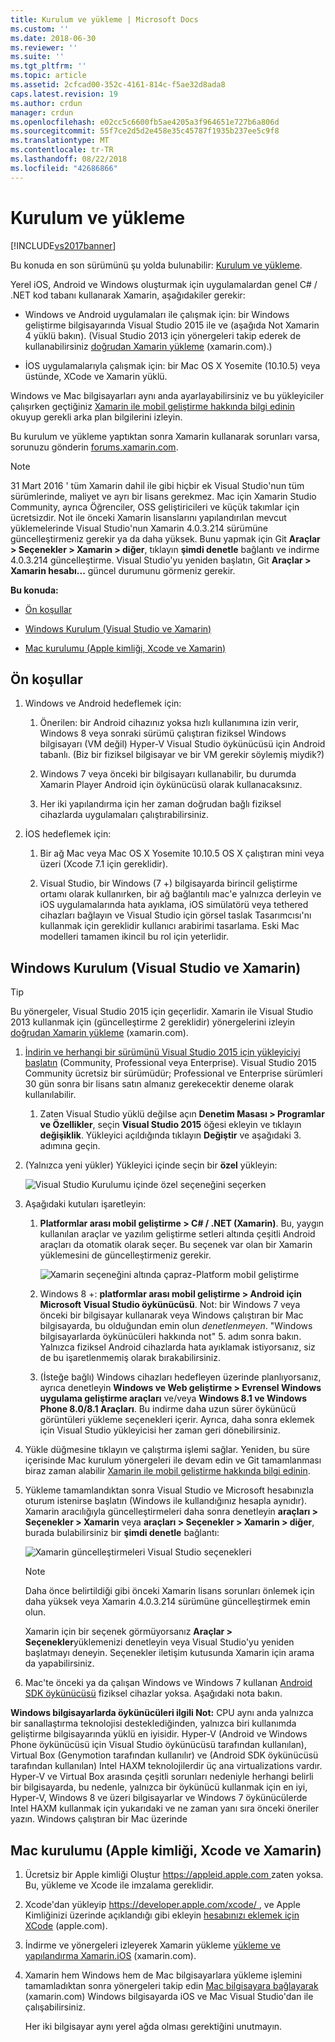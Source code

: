 ```yaml
---
title: Kurulum ve yükleme | Microsoft Docs
ms.custom: ''
ms.date: 2018-06-30
ms.reviewer: ''
ms.suite: ''
ms.tgt_pltfrm: ''
ms.topic: article
ms.assetid: 2cfcad00-352c-4161-814c-f5ae32d8ada8
caps.latest.revision: 19
ms.author: crdun
manager: crdun
ms.openlocfilehash: e02cc5c6600fb5ae4205a3f964651e727b6a806d
ms.sourcegitcommit: 55f7ce2d5d2e458e35c45787f1935b237ee5c9f8
ms.translationtype: MT
ms.contentlocale: tr-TR
ms.lasthandoff: 08/22/2018
ms.locfileid: "42686866"
---
```

# <a name="setup-and-install"></a>Kurulum ve yükleme
[!INCLUDE[vs2017banner](../includes/vs2017banner.md)]

Bu konuda en son sürümünü şu yolda bulunabilir: [Kurulum ve yükleme](https://docs.microsoft.com/visualstudio/cross-platform/setup-and-install).  
  
  
Yerel iOS, Android ve Windows oluşturmak için uygulamalardan genel C# / .NET kod tabanı kullanarak Xamarin, aşağıdakiler gerekir:  
  
-   Windows ve Android uygulamaları ile çalışmak için: bir Windows geliştirme bilgisayarında Visual Studio 2015 ile ve (aşağıda Not Xamarin 4 yüklü bakın). (Visual Studio 2013 için yönergeleri takip ederek de kullanabilirsiniz [doğrudan Xamarin yükleme](https://developer.xamarin.com/guides/cross-platform/getting_started/requirements/#install) (xamarin.com).)   
  
-   İOS uygulamalarıyla çalışmak için: bir Mac OS X Yosemite (10.10.5) veya üstünde, XCode ve Xamarin yüklü.  
  
 Windows ve Mac bilgisayarları aynı anda ayarlayabilirsiniz ve bu yükleyiciler çalışırken geçtiğiniz [Xamarin ile mobil geliştirme hakkında bilgi edinin](../cross-platform/learn-about-mobile-development-with-xamarin.md) okuyup gerekli arka plan bilgilerini izleyin.  
 
Bu kurulum ve yükleme yaptıktan sonra Xamarin kullanarak sorunları varsa, sorunuzu gönderin [forums.xamarin.com](http://forums.xamarin.com/).
  
> [!NOTE]
>  31 Mart 2016 ' tüm Xamarin dahil ile gibi hiçbir ek Visual Studio'nun tüm sürümlerinde, maliyet ve ayrı bir lisans gerekmez. Mac için Xamarin Studio Community, ayrıca Öğrenciler, OSS geliştiricileri ve küçük takımlar için ücretsizdir. Not ile önceki Xamarin lisanslarını yapılandırılan mevcut yüklemelerinde Visual Studio'nun Xamarin 4.0.3.214 sürümüne güncelleştirmeniz gerekir ya da daha yüksek. Bunu yapmak için Git **Araçlar > Seçenekler > Xamarin > diğer**, tıklayın **şimdi denetle** bağlantı ve indirme 4.0.3.214 güncelleştirme. Visual Studio'yu yeniden başlatın, Git **Araçlar > Xamarin hesabı...**  güncel durumunu görmeniz gerekir.  
  
 **Bu konuda:**  
  
-   [Ön koşullar](#prereq)  
  
-   [Windows Kurulum (Visual Studio ve Xamarin)](#windows)  
  
-   [Mac kurulumu (Apple kimliği, Xcode ve Xamarin)](#mac)  
  
##  <a name="prereq"></a> Ön koşullar  
  
1.  Windows ve Android hedeflemek için:  
  
    1.  Önerilen: bir Android cihazınız yoksa hızlı kullanımına izin verir, Windows 8 veya sonraki sürümü çalıştıran fiziksel Windows bilgisayarı (VM değil) Hyper-V Visual Studio öykünücüsü için Android tabanlı. (Biz bir fiziksel bilgisayar ve bir VM gerekir söylemiş miydik?)  
  
    1.  Windows 7 veya önceki bir bilgisayarı kullanabilir, bu durumda Xamarin Player Android için öykünücüsü olarak kullanacaksınız. 
    
    1. Her iki yapılandırma için her zaman doğrudan bağlı fiziksel cihazlarda uygulamaları çalıştırabilirsiniz.  
  
1.  İOS hedeflemek için:  
  
    1.  Bir ağ Mac veya Mac OS X Yosemite 10.10.5 OS X çalıştıran mini veya üzeri (Xcode 7.1 için gereklidir).  
  
    1.  Visual Studio, bir Windows (7 +) bilgisayarda birincil geliştirme ortamı olarak kullanırken, bir ağ bağlantılı mac'e yalnızca derleyin ve iOS uygulamalarında hata ayıklama, iOS simülatörü veya tethered cihazları bağlayın ve Visual Studio için görsel taslak Tasarımcısı'nı kullanmak için gereklidir kullanıcı arabirimi tasarlama. Eski Mac modelleri tamamen ikincil bu rol için yeterlidir.  
  
##  <a name="windows"></a> Windows Kurulum (Visual Studio ve Xamarin)  
  
> [!TIP]
>  Bu yönergeler, Visual Studio 2015 için geçerlidir. Xamarin ile Visual Studio 2013 kullanmak için (güncelleştirme 2 gereklidir) yönergelerini izleyin [doğrudan Xamarin yükleme](https://developer.xamarin.com/guides/cross-platform/getting_started/requirements/#install) (xamarin.com).  
  
1.  [İndirin ve herhangi bir sürümünü Visual Studio 2015 için yükleyiciyi başlatın](https://www.visualstudio.com/en-us/downloads/download-visual-studio-vs.aspx) (Community, Professional veya Enterprise). Visual Studio 2015 Community ücretsiz bir sürümüdür; Professional ve Enterprise sürümleri 30 gün sonra bir lisans satın almanız gerekecektir deneme olarak kullanılabilir.  
  
    1.  Zaten Visual Studio yüklü değilse açın **Denetim Masası > Programlar ve Özellikler**, seçin **Visual Studio 2015** öğesi ekleyin ve tıklayın **değişiklik**. Yükleyici açıldığında tıklayın **Değiştir** ve aşağıdaki 3. adımına geçin.  
  
2.  (Yalnızca yeni yükler) Yükleyici içinde seçin bir **özel** yükleyin:  
  
     ![Visual Studio Kurulumu içinde özel seçeneğini seçerken](../cross-platform/media/cross-plat-xamarin-setup-1.png "çapraz-Plat Xamarin Kurulum 1")  
  
3.  Aşağıdaki kutuları işaretleyin:  
  
    1.  **Platformlar arası mobil geliştirme > C# / .NET (Xamarin)**. Bu, yaygın kullanılan araçlar ve yazılım geliştirme setleri altında çeşitli Android araçları da otomatik olarak seçer. Bu seçenek var olan bir Xamarin yüklemesini de güncelleştirmeniz gerekir.  
  
         ![Xamarin seçeneğini altında çapraz&#45;Platform mobil geliştirme](../cross-platform/media/cross-plat-xamarin-setup-2.png "çapraz-Plat Xamarin Kurulum 2")  
  
    2.  Windows 8 +: **platformlar arası mobil geliştirme > Android için Microsoft Visual Studio öykünücüsü**. Not: bir Windows 7 veya önceki bir bilgisayar kullanarak veya Windows çalıştıran bir Mac bilgisayarda, bu olduğundan emin olun *denetlenmeyen*. "Windows bilgisayarlarda öykünücüleri hakkında not" 5. adım sonra bakın. Yalnızca fiziksel Android cihazlarda hata ayıklamak istiyorsanız, siz de bu işaretlenmemiş olarak bırakabilirsiniz.  
  
    3.  (İsteğe bağlı) Windows cihazları hedefleyen üzerinde planlıyorsanız, ayrıca denetleyin **Windows ve Web geliştirme > Evrensel Windows uygulama geliştirme araçları** ve/veya **Windows 8.1 ve Windows Phone 8.0/8.1 Araçları**. Bu indirme daha uzun sürer öykünücü görüntüleri yükleme seçenekleri içerir. Ayrıca, daha sonra eklemek için Visual Studio yükleyicisi her zaman geri dönebilirsiniz.  
  
4.  Yükle düğmesine tıklayın ve çalıştırma işlemi sağlar. Yeniden, bu süre içerisinde Mac kurulum yönergeleri ile devam edin ve Git tamamlanması biraz zaman alabilir [Xamarin ile mobil geliştirme hakkında bilgi edinin](../cross-platform/learn-about-mobile-development-with-xamarin.md).  
  
5.  Yükleme tamamlandıktan sonra Visual Studio ve Microsoft hesabınızla oturum istenirse başlatın (Windows ile kullandığınız hesapla aynıdır). Xamarin aracılığıyla güncelleştirmeleri daha sonra denetleyin **araçları > Seçenekler > Xamarin** veya **araçları > Seçenekler > Xamarin > diğer**, burada bulabilirsiniz bir **şimdi denetle** bağlantı:  
  
     ![Xamarin güncelleştirmeleri Visual Studio seçenekleri](../cross-platform/media/cross-plat-xamarin-setup-3.png "çapraz-Plat Xamarin Kurulum 3")  
  
    > [!NOTE]
    >  Daha önce belirtildiği gibi önceki Xamarin lisans sorunları önlemek için daha yüksek veya Xamarin 4.0.3.214 sürümüne güncelleştirmek emin olun.  

    Xamarin için bir seçenek görmüyorsanız **Araçlar > Seçenekler**yüklemenizi denetleyin veya Visual Studio'yu yeniden başlatmayı deneyin. Seçenekler iletişim kutusunda Xamarin için arama da yapabilirsiniz.
      
6.  Mac'te önceki ya da çalışan Windows ve Windows 7 kullanan [Android SDK öykünücüsü](https://developer.xamarin.com/guides/android/deployment,_testing,_and_metrics/debug-on-emulator/android-sdk-emulator/) fiziksel cihazlar yoksa. Aşağıdaki nota bakın.  
  
 **Windows bilgisayarlarda öykünücüleri ilgili Not:** CPU aynı anda yalnızca bir sanallaştırma teknolojisi desteklediğinden, yalnızca biri kullanımda geliştirme bilgisayarında yüklü en iyisidir. Hyper-V (Android ve Windows Phone öykünücüsü için Visual Studio öykünücüsü tarafından kullanılan), Virtual Box (Genymotion tarafından kullanılır) ve (Android SDK öykünücüsü tarafından kullanılan) Intel HAXM teknolojilerdir üç ana virtualizations vardır. Hyper-V ve Virtual Box arasında çeşitli sorunları nedeniyle herhangi belirli bir bilgisayarda, bu nedenle, yalnızca bir öykünücü kullanmak için en iyi, Hyper-V, Windows 8 ve üzeri bilgisayarlar ve Windows 7 öykünücülerde Intel HAXM kullanmak için yukarıdaki ve ne zaman yanı sıra önceki öneriler yazın. Windows çalıştıran bir Mac üzerinde  
  
##  <a name="mac"></a> Mac kurulumu (Apple kimliği, Xcode ve Xamarin)  
  
1.  Ücretsiz bir Apple kimliği Oluştur [ https://appleid.apple.com ](https://appleid.apple.com/) zaten yoksa. Bu, yükleme ve Xcode ile imzalama gereklidir.  
  
2.  Xcode'dan yükleyip [ https://developer.apple.com/xcode/ ](https://developer.apple.com/xcode/), ve Apple Kimliğinizi üzerinde açıklandığı gibi ekleyin [hesabınızı eklemek için XCode](https://developer.apple.com/library/content/documentation/IDEs/Conceptual/AppStoreDistributionTutorial/AddingYourAccounttoXcode/AddingYourAccounttoXcode.html#//apple_ref/doc/uid/TP40013839-CH40-SW1) (apple.com).  
  
3.  İndirme ve yönergeleri izleyerek Xamarin yükleme [yükleme ve yapılandırma Xamarin.iOS](http://developer.xamarin.com/guides/ios/getting_started/installation/mac/) (xamarin.com).  
  
4.  Xamarin hem Windows hem de Mac bilgisayarlara yükleme işlemini tamamladıktan sonra yönergeleri takip edin [Mac bilgisayara bağlayarak](http://developer.xamarin.com/guides/ios/getting_started/installation/windows/xamarin-mac-agent/) (xamarin.com) Windows bilgisayarda iOS ve Mac Visual Studio'dan ile çalışabilirsiniz.  
  
     Her iki bilgisayar aynı yerel ağda olması gerektiğini unutmayın.

